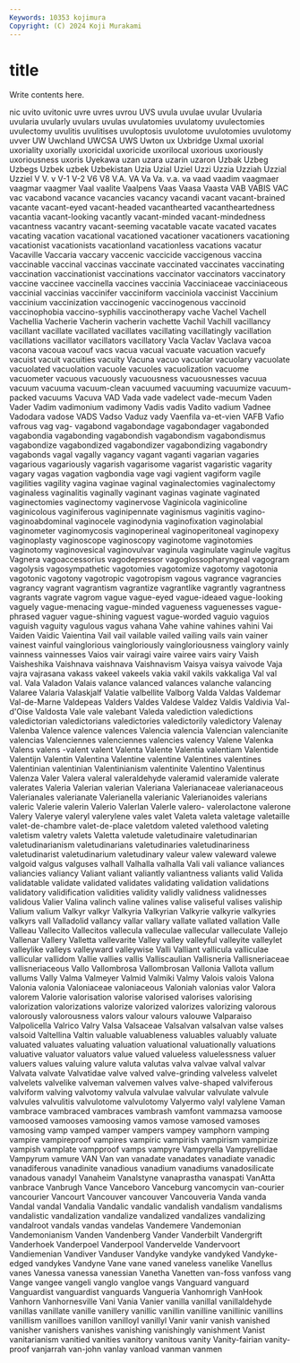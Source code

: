 ```yaml
---
Keywords: 10353 kojimura
Copyright: (C) 2024 Koji Murakami
---
```


# title

Write contents here.



nic uvito
uvitonic uvre uvres uvrou UVS uvula uvulae uvular Uvularia uvularia
uvularly uvulars uvulas uvulatomies uvulatomy uvulectomies uvulectomy uvulitis uvulitises uvuloptosis
uvulotome uvulotomies uvulotomy uvver UW Uwchland UWCSA UWS Uwton ux
Uxbridge Uxmal uxorial uxoriality uxorially uxoricidal uxoricide uxorilocal uxorious uxoriously
uxoriousness uxoris Uyekawa uzan uzara uzarin uzaron Uzbak Uzbeg Uzbegs
Uzbek uzbek Uzbekistan Uzia Uzial Uziel Uzzi Uzzia Uzziah Uzzial
Uzziel V V. v V-1 V-2 V6 V8 V.A. VA
Va Va. v.a. va vaad vaadim vaagmaer vaagmar vaagmer Vaal
vaalite Vaalpens Vaas Vaasa Vaasta VAB VABIS VAC vac vacabond
vacance vacancies vacancy vacandi vacant vacant-brained vacante vacant-eyed vacant-headed vacanthearted
vacantheartedness vacantia vacant-looking vacantly vacant-minded vacant-mindedness vacantness vacantry vacant-seeming vacatable
vacate vacated vacates vacating vacation vacational vacationed vacationer vacationers vacationing
vacationist vacationists vacationland vacationless vacations vacatur Vacaville Vaccaria vaccary vaccenic
vaccicide vaccigenous vaccina vaccinable vaccinal vaccinas vaccinate vaccinated vaccinates vaccinating
vaccination vaccinationist vaccinations vaccinator vaccinators vaccinatory vaccine vaccinee vaccinella vaccines
vaccinia Vacciniaceae vacciniaceous vaccinial vaccinias vaccinifer vacciniform vacciniola vaccinist Vaccinium
vaccinium vaccinization vaccinogenic vaccinogenous vaccinoid vaccinophobia vaccino-syphilis vaccinotherapy vache Vachel
Vachell Vachellia Vacherie Vacherin vacherin vachette Vachil Vachill vacillancy vacillant
vacillate vacillated vacillates vacillating vacillatingly vacillation vacillations vacillator vacillators vacillatory
Vacla Vaclav Vaclava vacoa vacona vacoua vacouf vacs vacua vacual
vacuate vacuation vacuefy vacuist vacuit vacuities vacuity Vacuna vacuo vacuolar
vacuolary vacuolate vacuolated vacuolation vacuole vacuoles vacuolization vacuome vacuometer vacuous
vacuously vacuousness vacuousnesses vacuua vacuum vacuuma vacuum-clean vacuumed vacuuming vacuumize
vacuum-packed vacuums Vacuva VAD Vada vade vadelect vade-mecum Vaden Vader
Vadim vadimonium vadimony Vadis vadis Vadito vadium Vadnee Vadodara vadose
VADS Vadso Vaduz vady Vaenfila va-et-vien VAFB Vafio vafrous vag
vag- vagabond vagabondage vagabondager vagabonded vagabondia vagabonding vagabondish vagabondism vagabondismus
vagabondize vagabondized vagabondizer vagabondizing vagabondry vagabonds vagal vagally vagancy vagant
vaganti vagarian vagaries vagarious vagariously vagarish vagarisome vagarist vagaristic vagarity
vagary vagas vagation vagbondia vage vagi vagient vagiform vagile vagilities
vagility vagina vaginae vaginal vaginalectomies vaginalectomy vaginaless vaginalitis vaginally vaginant
vaginas vaginate vaginated vaginectomies vaginectomy vaginervose Vaginicola vaginicoline vaginicolous vaginiferous
vaginipennate vaginismus vaginitis vagino- vaginoabdominal vaginocele vaginodynia vaginofixation vaginolabial vaginometer
vaginomycosis vaginoperineal vaginoperitoneal vaginopexy vaginoplasty vaginoscope vaginoscopy vaginotome vaginotomies vaginotomy
vaginovesical vaginovulvar vaginula vaginulate vaginule vagitus Vagnera vagoaccessorius vagodepressor vagoglossopharyngeal
vagogram vagolysis vagosympathetic vagotomies vagotomize vagotomy vagotonia vagotonic vagotony vagotropic
vagotropism vagous vagrance vagrancies vagrancy vagrant vagrantism vagrantize vagrantlike vagrantly
vagrantness vagrants vagrate vagrom vague vague-eyed vague-ideaed vague-looking vaguely vague-menacing
vague-minded vagueness vaguenesses vague-phrased vaguer vague-shining vaguest vague-worded vaguio vaguios
vaguish vaguity vagulous vagus vahana Vahe vahine vahines vahini Vai
Vaiden Vaidic Vaientina Vail vail vailable vailed vailing vails vain
vainer vainest vainful vainglorious vaingloriously vaingloriousness vainglory vainly vainness vainnesses
Vaios vair vairagi vaire vairee vairs vairy Vaish Vaisheshika Vaishnava
vaishnava Vaishnavism Vaisya vaisya vaivode Vaja vajra vajrasana vakass vakeel
vakeels vakia vakil vakils vakkaliga Val val val. Vala Valadon
Valais valance valanced valances valanche valancing Valaree Valaria Valaskjalf Valatie
valbellite Valborg Valda Valdas Valdemar Val-de-Marne Valdepeas Valders Valdes Valdese
Valdez Valdis Valdivia Val-d'Oise Valdosta Vale vale valebant Valeda valediction
valedictions valedictorian valedictorians valedictories valedictorily valedictory Valenay Valenba Valence valence
valences Valencia valencia Valencian valencianite valencias Valenciennes valenciennes valencies valency
Valene Valenka Valens valens -valent valent Valenta Valente Valentia valentiam
Valentide Valentijn Valentin Valentina Valentine valentine Valentines valentines Valentinian valentinian
Valentinianism valentinite Valentino Valentinus Valenza Valer Valera valeral valeraldehyde valeramid
valeramide valerate valerates Valeria Valerian valerian Valeriana Valerianaceae valerianaceous Valerianales
valerianate Valerianella valerianic Valerianoides valerians valeric Valerie valerin Valerio Valerlan
Valerle valero- valerolactone valerone Valery Valerye valeryl valerylene vales valet
Valeta valeta valetage valetaille valet-de-chambre valet-de-place valetdom valeted valethood valeting
valetism valetry valets Valetta valetude valetudinaire valetudinarian valetudinarianism valetudinarians valetudinaries
valetudinariness valetudinarist valetudinarium valetudinary valeur valew valeward valewe valgoid valgus
valguses valhall Valhalla valhalla Vali vali valiance valiances valiancies valiancy
Valiant valiant valiantly valiantness valiants valid Valida validatable validate validated
validates validating validation validations validatory validification validities validity validly validness
validnesses validous Valier Valina valinch valine valines valise valiseful valises
valiship Valium valium Valkyr valkyr Valkyria Valkyrian Valkyrie valkyrie valkyries
valkyrs vall Valladolid vallancy vallar vallary vallate vallated vallation Valle
Valleau Vallecito Vallecitos vallecula valleculae vallecular valleculate Vallejo Vallenar Vallery
Valletta vallevarite Valley valley valleyful valleyite valleylet valleylike valleys valleyward
valleywise Valli Valliant vallicula valliculae vallicular vallidom Vallie vallies vallis
Valliscaulian Vallisneria Vallisneriaceae vallisneriaceous Vallo Vallombrosa Vallombrosan Vallonia Vallota vallum
vallums Vally Valma Valmeyer Valmid Valmiki Valmy Valois valois Valona
Valonia valonia Valoniaceae valoniaceous Valoniah valonias valor Valora valorem Valorie
valorisation valorise valorised valorises valorising valorization valorizations valorize valorized valorizes
valorizing valorous valorously valorousness valors valour valours valouwe Valparaiso Valpolicella
Valrico Valry Valsa Valsaceae Valsalvan valsalvan valse valses valsoid Valtellina
Valtin valuable valuableness valuables valuably valuate valuated valuates valuating valuation
valuational valuationally valuations valuative valuator valuators value valued valueless valuelessness
valuer valuers values valuing valure valuta valutas valva valvae valval
valvar Valvata valvate Valvatidae valve valved valve-grinding valveless valvelet valvelets
valvelike valveman valvemen valves valve-shaped valviferous valviform valving valvotomy valvula
valvulae valvular valvulate valvule valvules valvulitis valvulotome valvulotomy Valyermo valyl
valylene Vaman vambrace vambraced vambraces vambrash vamfont vammazsa vamoose vamoosed
vamooses vamoosing vamos vamose vamosed vamoses vamosing vamp vamped vamper
vampers vampey vamphorn vamping vampire vampireproof vampires vampiric vampirish vampirism
vampirize vampish vamplate vampproof vamps vampyre Vampyrella Vampyrellidae Vampyrum vamure
VAN Van van vanadate vanadates vanadiate vanadic vanadiferous vanadinite vanadious
vanadium vanadiums vanadosilicate vanadous vanadyl Vanaheim Vanalstyne vanaprastha vanaspati VanAtta
vanbrace Vanbrugh Vance Vanceboro Vanceburg vancomycin van-courier vancourier Vancourt Vancouver
vancouver Vancouveria Vanda vanda Vandal vandal Vandalia Vandalic vandalic vandalish
vandalism vandalisms vandalistic vandalization vandalize vandalized vandalizes vandalizing vandalroot vandals
vandas vandelas Vandemere Vandemonian Vandemonianism Vanden Vandenberg Vander Vanderbilt Vandergrift
Vanderhoek Vanderpoel Vanderpool Vandervelde Vandervoort Vandiemenian Vandiver Vanduser Vandyke vandyke
vandyked Vandyke-edged vandykes Vandyne Vane vane vaned vaneless vanelike Vanellus
vanes Vanessa vanessa vanessian Vanetha Vanetten van-foss vanfoss vang Vange
vangee vangeli vanglo vangloe vangs Vanguard vanguard Vanguardist vanguardist vanguards
Vangueria Vanhomrigh VanHook Vanhorn Vanhornesville Vani Vania Vanier vanilla vanillal
vanillaldehyde vanillas vanillate vanille vanillery vanillic vanillin vanilline vanillinic vanillins
vanillism vanilloes vanillon vanilloyl vanillyl Vanir vanir vanish vanished vanisher
vanishers vanishes vanishing vanishingly vanishment Vanist vanitarianism vanitied vanities vanitory
vanitous vanity Vanity-fairian vanity-proof vanjarrah van-john vanlay vanload vanman vanmen

